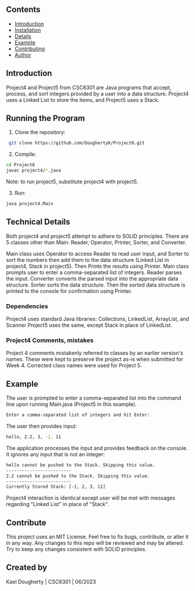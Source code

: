 ## Contents
- [Introduction](#introduction)
- [Installation](#Running-the-program)
- [Details](#technical-details)
- [Example](#example)
- [Contributing](#contribute)
- [Author](#Created-by)


## Introduction

Project4 and Project5 from CSC6301 are Java programs that accept, process, and sort integers provided by a user into a data structure. Project4 uses a Linked List to store the items, and Project5 uses a Stack.

## Running the Program

1. Clone the repository:

```bash
 git clone https://github.com/DoughertyK/Project6.git
 ```
   
2. Compile:

```bash
cd Project6
javac project4/*.java
```
Note: to run project5, substitute project4 with project5.

3. Run:

```bash
java project4.Main
```

## Technical Details

Both project4 and project5 attempt to adhere to SOLID principles.  There are 5 classes other than Main: Reader, Operator, Printer, Sorter, and Converter.  

Main class uses Operator to access Reader to read user input, and Sorter to sort the numbers then add them to the data structure (Linked List in project4, Stack in project5). Then Prints the results using Printer. Main class prompts user to enter a comma-separated list of integers. Reader parses the input. Converter converts the parsed input into the appropriate data structure. Sorter sorts the data structure. Then the sorted data structure is printed to the console for confirmation using Printer.

### Dependencies
Project4 uses standard Java libraries: Collections, LinkedList, ArrayList, and Scanner
Project5 uses the same, except Stack in place of LinkedList.

### Project4 Comments, mistakes
Project 4 comments mistakenly referred to classes by an earlier version's names.  These were kept to preserve the project as-is when submitted for Week 4. Corrected class names were used for Project 5. 

## Example

The user is prompted to enter a comma-separated list into the command line upon running Main.java (Project5 in this example).

```bash
Enter a comma-separated list of integers and hit Enter:
```

The user then provides input:

```bash
hello, 2.2, 3, -1, 11
```

The application processes the input and provides feedback on the console. It ignores any input that is not an integer:

```bash
hello cannot be pushed to the Stack. Skipping this value.
-------------------------
2.2 cannot be pushed to the Stack. Skipping this value.
-------------------------
Currently Stored Stack: [-1, 2, 3, 11]
```

Project4 interaction is identical except user will be met with messages regarding "Linked List" in place of "Stack".

## Contribute

This project uses an MIT License.  Feel free to fix bugs, contribute, or alter it in any way. 
Any changes to this repo will be reviewed and may be altered. Try to keep any changes consistent with SOLID principles.  

## Created by

Kael Dougherty | CSC6301 | 06/2023

